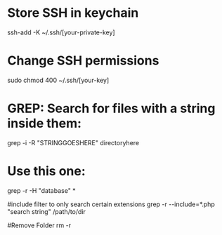 # Store SSH in keychain
ssh-add -K ~/.ssh/[your-private-key]

# Change SSH permissions
sudo chmod 400 ~/.ssh/[your-key]

# GREP: Search for files with a string inside them:
grep -i -R "STRINGGOESHERE" directoryhere

# Use this one:	
grep  -r -H "database" *

#include filter to only search certain extensions
grep -r --include=*.php "search string" /path/to/dir


#Remove Folder
rm -r
